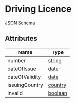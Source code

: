 Driving Licence
===============

[JSON Schema](schemas/driving-licence.json)


Attributes
----------

| Name                   | Type
| -----------------------|----------
| number                 | [string](field-types.md#string-field)
| dateOfIssue            | [date](field-types.md#date-field)
| dateOfValidity         | [date](field-types.md#date-field)
| issuingCountry         | [country](field-types.md#country-field)
| invalid                | [boolean](field-types.md#boolean-field)
